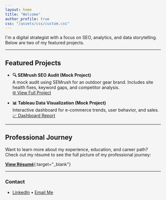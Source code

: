 ```yaml
---
layout: home
title: "Welcome"
author_profile: true
css: "/assets/css/custom.css"
---
```


<!-- Inline style to override background color directly on the page -->
<style>
  html, body, .site, .page, .page__inner {
    background-color: #f5f5f5 !important;
    background-image: none !important;
  }

  body::before {
    content: none !important;
  }
</style>

I'm a digital strategist with a focus on SEO, analytics, and data storytelling. Below are two of my featured projects.

---

## Featured Projects

- **🔍 SEMrush SEO Audit (Mock Project)**  
  A mock audit using SEMrush for an outdoor gear brand. Includes site health fixes, keyword gaps, and competitor analysis.  
  [🌐 View Full Project](https://mashiyat210031.github.io/projects/semrush/)

- **📊 Tableau Data Visualization (Mock Project)**  
  Interactive dashboard for e-commerce trends, user behavior, and sales.  
  [📈 Dashboard Report](https://mashiyat210031.github.io/projects/data-visualization-with-tableau/)

---

## Professional Journey

Want to learn more about my experience, education, and career path?  
Check out my résumé to see the full picture of my professional journey:

[**View Résumé**](/assets/files/Resume_Mashiyat%20Iqbal.pdf){:target="_blank"}
 
---

### Contact
- [LinkedIn](https://linkedin.com/in/mashiyat-iqbal) • [Email Me](mailto:mxi210031@utdallas.edu)
